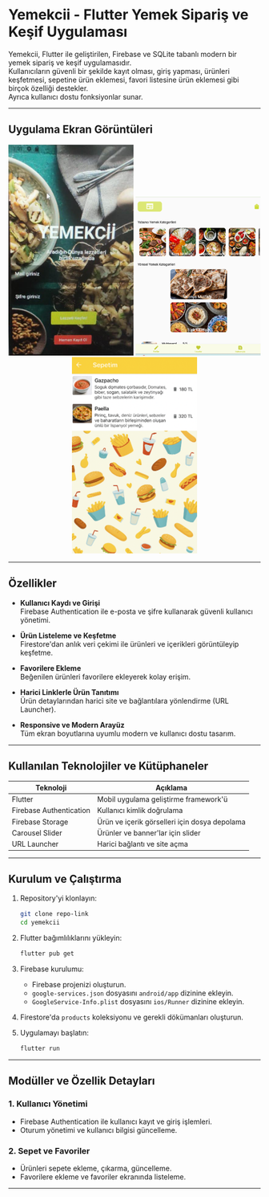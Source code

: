 # Yemekcii - Flutter Yemek Sipariş ve Keşif Uygulaması

Yemekcii, Flutter ile geliştirilen, Firebase ve SQLite tabanlı modern bir yemek sipariş ve keşif uygulamasıdır.  
Kullanıcıların güvenli bir şekilde kayıt olması, giriş yapması, ürünleri keşfetmesi, sepetine ürün eklemesi, favori listesine ürün eklemesi gibi birçok özelliği destekler.  
Ayrıca kullanıcı dostu fonksiyonlar sunar.

---


## Uygulama Ekran Görüntüleri

<p align="center">
  <img src="readmeimg/img1.png" width="250"; height:"300"; alt="Ana Sayfa">
  <img src="readmeimg/img2.png" width="250" alt="Ürün Detay">
  <img src="readmeimg/img4.png" width="250" alt="Sepet Ekranı">
</p>

---

## Özellikler

- **Kullanıcı Kaydı ve Girişi**  
  Firebase Authentication ile e-posta ve şifre kullanarak güvenli kullanıcı yönetimi.

- **Ürün Listeleme ve Keşfetme**  
  Firestore'dan anlık veri çekimi ile ürünleri ve içerikleri görüntüleyip keşfetme.

- **Favorilere Ekleme**  
  Beğenilen ürünleri favorilere ekleyerek kolay erişim.

- **Harici Linklerle Ürün Tanıtımı**  
  Ürün detaylarından harici site ve bağlantılara yönlendirme (URL Launcher).

- **Responsive ve Modern Arayüz**  
  Tüm ekran boyutlarına uyumlu modern ve kullanıcı dostu tasarım.

---

## Kullanılan Teknolojiler ve Kütüphaneler

| Teknoloji | Açıklama |
|-----------|----------|
| Flutter | Mobil uygulama geliştirme framework'ü |
| Firebase Authentication | Kullanıcı kimlik doğrulama |
| Firebase Storage | Ürün ve içerik görselleri için dosya depolama |
| Carousel Slider | Ürünler ve banner'lar için slider |
| URL Launcher | Harici bağlantı ve site açma |
---

## Kurulum ve Çalıştırma

1. Repository'yi klonlayın:
    ```bash
    git clone repo-link
    cd yemekcii
    ```

2. Flutter bağımlılıklarını yükleyin:
    ```bash
    flutter pub get
    ```

3. Firebase kurulumu:
    - Firebase projenizi oluşturun.
    - `google-services.json` dosyasını `android/app` dizinine ekleyin.
    - `GoogleService-Info.plist` dosyasını `ios/Runner` dizinine ekleyin.

4. Firestore'da `products` koleksiyonu ve gerekli dökümanları oluşturun.

5. Uygulamayı başlatın:
    ```bash
    flutter run
    ```

---

## Modüller ve Özellik Detayları

### 1. Kullanıcı Yönetimi
- Firebase Authentication ile kullanıcı kayıt ve giriş işlemleri.
- Oturum yönetimi ve kullanıcı bilgisi güncelleme.

### 2. Sepet ve Favoriler
- Ürünleri sepete ekleme, çıkarma, güncelleme.
- Favorilere ekleme ve favoriler ekranında listeleme.

---

